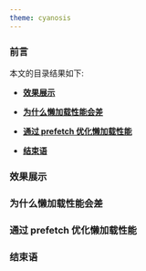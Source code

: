 ```yaml
---
theme: cyanosis
---
```


<h3>前言</h3>

本文的目录结果如下:
- **<a href="#1">效果展示</a>**

- **<a href="#2">为什么懒加载性能会差</a>**

- **<a href="#3">通过 prefetch 优化懒加载性能</a>**

- **<a href="#4">结束语</a>**

<h3 id="1">效果展示</h3>

<h3 id="2">为什么懒加载性能会差</h3>

<h3 id="3">通过 prefetch 优化懒加载性能</h3>

<h3 id="4">结束语</h3>